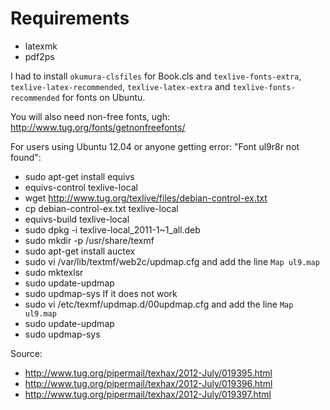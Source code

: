 # Requirements #

* latexmk
* pdf2ps

I had to install `okumura-clsfiles` for Book.cls  and `texlive-fonts-extra`, `texlive-latex-recommended`, `texlive-latex-extra` and `texlive-fonts-recommended` for fonts on Ubuntu.


You will also need non-free fonts, ugh: http://www.tug.org/fonts/getnonfreefonts/


For users using Ubuntu 12.04 or anyone getting error: "Font ul9r8r not found":
* sudo apt-get install equivs
* equivs-control texlive-local
* wget http://www.tug.org/texlive/files/debian-control-ex.txt
* cp debian-control-ex.txt texlive-local
* equivs-build texlive-local
* sudo dpkg -i texlive-local_2011-1~1_all.deb
* sudo mkdir -p /usr/share/texmf
* sudo apt-get install auctex
* sudo vi /var/lib/textmf/web2c/updmap.cfg and add the line `Map ul9.map`
* sudo mktexlsr
* sudo update-updmap
* sudo updmap-sys
If it does not work
* sudo vi /etc/texmf/updmap.d/00updmap.cfg  and add the line `Map ul9.map`
* sudo update-updmap 
* sudo updmap-sys

Source:
* http://www.tug.org/pipermail/texhax/2012-July/019395.html
* http://www.tug.org/pipermail/texhax/2012-July/019396.html
* http://www.tug.org/pipermail/texhax/2012-July/019397.html
